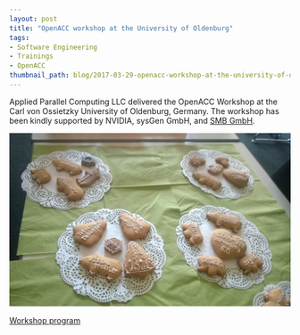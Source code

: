 ```yaml
---
layout: post
title: "OpenACC workshop at the University of Oldenburg"
tags:
- Software Engineering
- Trainings
- OpenACC
thumbnail_path: blog/2017-03-29-openacc-workshop-at-the-university-of-oldenburg/WP_20170328_006_.jpg
---
```


Applied Parallel Computing LLC delivered the OpenACC Workshop at the Carl von Ossietzky University of Oldenburg, Germany. The workshop has been kindly supported by NVIDIA, sysGen GmbH, and [SMB GmbH](http://smb-net.de/).

![alt text](\assets\img\blog\2017-03-29-openacc-workshop-at-the-university-of-oldenburg\WP_20170328_006_.jpg "Logo Title Text 1")

[Workshop program](\assets\img\blog\2017-03-29-openacc-workshop-at-the-university-of-oldenburg\oldenburg_openacc.pdf)
